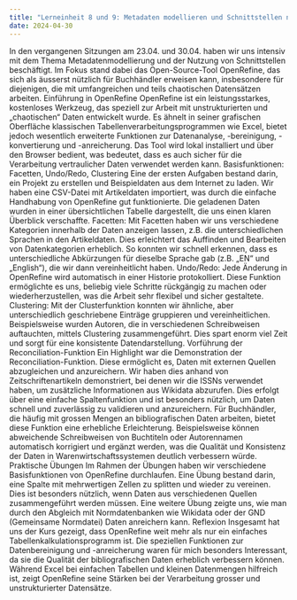 ```yaml
---
title: "Lerneinheit 8 und 9: Metadaten modellieren und Schnittstellen nutzen A (OpenRefine) (Teil 1/3 + 2/3) "
date: 2024-04-30
---
```


In den vergangenen Sitzungen am 23.04. und 30.04. haben wir uns intensiv mit dem Thema Metadatenmodellierung und der Nutzung von Schnittstellen beschäftigt. Im Fokus stand dabei das Open-Source-Tool OpenRefine, das sich als äusserst nützlich für Buchhändler erweisen kann, insbesondere für diejenigen, die mit umfangreichen und teils chaotischen Datensätzen arbeiten.
Einführung in OpenRefine
OpenRefine ist ein leistungsstarkes, kostenloses Werkzeug, das speziell zur Arbeit mit unstrukturierten und „chaotischen“ Daten entwickelt wurde. Es ähnelt in seiner grafischen Oberfläche klassischen Tabellenverarbeitungsprogrammen wie Excel, bietet jedoch wesentlich erweiterte Funktionen zur Datenanalyse, -bereinigung, -konvertierung und -anreicherung. Das Tool wird lokal installiert und über den Browser bedient, was bedeutet, dass es auch sicher für die Verarbeitung vertraulicher Daten verwendet werden kann.
Basisfunktionen: Facetten, Undo/Redo, Clustering
Eine der ersten Aufgaben bestand darin, ein Projekt zu erstellen und Beispieldaten aus dem Internet zu laden. Wir haben eine CSV-Datei mit Artikeldaten importiert, was durch die einfache Handhabung von OpenRefine gut funktionierte. Die geladenen Daten wurden in einer übersichtlichen Tabelle dargestellt, die uns einen klaren Überblick verschaffte.
Facetten: Mit Facetten haben wir uns verschiedene Kategorien innerhalb der Daten anzeigen lassen, z.B. die unterschiedlichen Sprachen in den Artikeldaten. Dies erleichtert das Auffinden und Bearbeiten von Datenkategorien erheblich. So konnten wir schnell erkennen, dass es unterschiedliche Abkürzungen für dieselbe Sprache gab (z.B. „EN“ und „English“), die wir dann vereinheitlicht haben.
Undo/Redo: Jede Änderung in OpenRefine wird automatisch in einer Historie protokolliert. Diese Funktion ermöglichte es uns, beliebig viele Schritte rückgängig zu machen oder wiederherzustellen, was die Arbeit sehr flexibel und sicher gestaltete.
Clustering: Mit der Clusterfunktion konnten wir ähnliche, aber unterschiedlich geschriebene Einträge gruppieren und vereinheitlichen. Beispielsweise wurden Autoren, die in verschiedenen Schreibweisen auftauchten, mittels Clustering zusammengeführt. Dies spart enorm viel Zeit und sorgt für eine konsistente Datendarstellung.
Vorführung der Reconciliation-Funktion
Ein Highlight war die Demonstration der Reconciliation-Funktion. Diese ermöglicht es, Daten mit externen Quellen abzugleichen und anzureichern. Wir haben dies anhand von Zeitschriftenartikeln demonstriert, bei denen wir die ISSNs verwendet haben, um zusätzliche Informationen aus Wikidata abzurufen. Dies erfolgt über eine einfache Spaltenfunktion und ist besonders nützlich, um Daten schnell und zuverlässig zu validieren und anzureichern.
Für Buchhändler, die häufig mit grossen Mengen an bibliografischen Daten arbeiten, bietet diese Funktion eine erhebliche Erleichterung. Beispielsweise können abweichende Schreibweisen von Buchtiteln oder Autorennamen automatisch korrigiert und ergänzt werden, was die Qualität und Konsistenz der Daten in Warenwirtschaftssystemen deutlich verbessern würde.
Praktische Übungen
Im Rahmen der Übungen haben wir verschiedene Basisfunktionen von OpenRefine durchlaufen. Eine Übung bestand darin, eine Spalte mit mehrwertigen Zellen zu splitten und wieder zu vereinen. Dies ist besonders nützlich, wenn Daten aus verschiedenen Quellen zusammengeführt werden müssen. Eine weitere Übung zeigte uns, wie man durch den Abgleich mit Normdatenbanken wie Wikidata oder der GND (Gemeinsame Normdatei) Daten anreichern kann.
Reflexion 
Insgesamt hat uns der Kurs gezeigt, dass OpenRefine weit mehr als nur ein einfaches Tabellenkalkulationsprogramm ist. Die speziellen Funktionen zur Datenbereinigung und -anreicherung waren für mich besonders Interessant, da sie die Qualität der bibliografischen Daten erheblich verbessern können. Während Excel bei einfachen Tabellen und kleinen Datenmengen hilfreich ist, zeigt OpenRefine seine Stärken bei der Verarbeitung grosser und unstrukturierter Datensätze.
